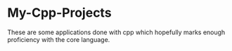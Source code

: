 # My-Cpp-Projects
These are some applications done with cpp which hopefully marks enough proficiency with the core language.
